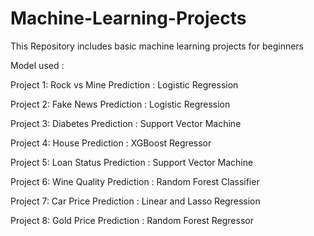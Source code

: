 # Machine-Learning-Projects
This Repository includes basic machine learning projects for beginners

Model used :

Project 1: Rock vs Mine Prediction : Logistic Regression

Project 2: Fake News Prediction    : Logistic Regression

Project 3: Diabetes Prediction   : Support Vector Machine

Project 4: House Prediction : XGBoost Regressor

Project 5: Loan Status Prediction   : Support Vector Machine

Project 6: Wine Quality Prediction : Random Forest Classifier

Project 7: Car Price Prediction : Linear and Lasso Regression

Project 8: Gold Price Prediction : Random Forest Regressor
